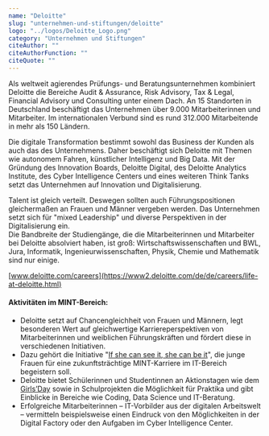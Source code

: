 ```yaml
---
name: "Deloitte"
slug: "unternehmen-und-stiftungen/deloitte"
logo: "../logos/Deloitte_Logo.png"
category: "Unternehmen und Stiftungen"
citeAuthor: ""
citeAuthorFunction: ""
citeQuote: ""
---
```


Als weltweit agierendes Prüfungs- und Beratungsunternehmen kombiniert Deloitte die Bereiche Audit & Assurance, Risk Advisory, Tax & Legal, Financial Advisory und Consulting unter einem Dach. An 15 Standorten in Deutschland beschäftigt das Unternehmen über 9.000 Mitarbeiterinnen und Mitarbeiter. Im internationalen Verbund sind es rund 312.000 Mitarbeitende in mehr als 150 Ländern.

Die digitale Transformation bestimmt sowohl das Business der Kunden als auch das des Unternehmens. Daher beschäftigt sich Deloitte mit Themen wie autonomem Fahren, künstlicher Intelligenz und Big Data. Mit der Gründung des Innovation Boards, Deloitte Digital, des Deloitte Analytics Institute, des Cyber Intelligence Centers und eines weiteren Think Tanks setzt das Unternehmen auf Innovation und Digitalisierung.

Talent ist gleich verteilt. Deswegen sollten auch Führungspositionen gleichermaßen an Frauen und Männer vergeben werden. Das Unternehmen setzt sich für "mixed Leadership" und diverse Perspektiven in der Digitalisierung ein.  
Die Bandbreite der Studiengänge, die die Mitarbeiterinnen und Mitarbeiter bei Deloitte absolviert haben, ist groß: Wirtschaftswissenschaften und BWL, Jura, Informatik, Ingenieurwissenschaften, Physik, Chemie und Mathematik sind nur einige.

[www.deloitte.com/careers](https://www2.deloitte.com/de/de/careers/life-at-deloitte.html)

#### Aktivitäten im MINT-Bereich:

- Deloitte setzt auf Chancengleichheit von Frauen und Männern, legt besonderen Wert auf gleichwertige Karriereperspektiven von Mitarbeiterinnen und weiblichen Führungskräften und fördert diese in verschiedenen Initiativen.
- Dazu gehört die Initiative "[If she can see it, she can be it](https://www2.deloitte.com/de/de/pages/careers/articles/frauen-in-mint-karrieren-portrait.htm)", die junge Frauen für eine zukunftsträchtige MINT-Karriere im IT-Bereich begeistern soll.
- Deloitte bietet Schülerinnen und Studentinnen an Aktionstagen wie dem [Girls’Day](https://www2.deloitte.com/de/de/pages/about-deloitte/articles/GirlsDay2019.html) sowie in Schulprojekten die Möglichkeit für Praktika und gibt Einblicke in Bereiche wie Coding, Data Science und IT-Beratung.
- Erfolgreiche Mitarbeiterinnen – IT-Vorbilder aus der digitalen Arbeitswelt – vermitteln beispielsweise einen Eindruck von den Möglichkeiten in der Digital Factory oder den Aufgaben im Cyber Intelligence Center.
